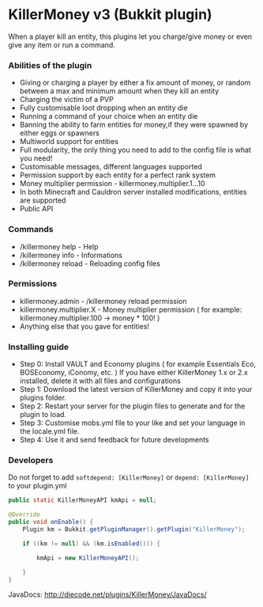 # KillerMoney v3 (Bukkit plugin)

When a player kill an entity, this plugins let you charge/give money or even give any item or run a command.

### Abilities of the plugin
- Giving or charging a player by either a fix amount of money, or random between a max and minimum amount when they kill an entity
- Charging the victim of a PVP
- Fully customisable loot dropping when an entity die
- Running a command of your choice when an entity die
- Banning the ability to farm entities for money,if they were spawned by either eggs or spawners 
- Multiworld support for entities
- Full modularity, the only thing you need to add to the config file is what you need!
- Customisable messages, different languages supported
- Permission support by each entity for a perfect rank system
- Money multiplier permission - killermoney.multiplier.1...10 
- In both Minecraft and Cauldron server installed modifications, entities are supported
- Public API 

### Commands
- /killermoney help - Help
- /killermoney info - Informations
- /killermoney reload - Reloading config files 

### Permissions
- killermoney.admin - /killermoney reload permission
- killermoney.multiplier.X - Money multiplier permission ( for example: killermoney.multiplier.100 -> money * 100! )
- Anything else that you gave for entities! 

### Installing guide
- Step 0: Install VAULT and Economy plugins ( for example Essentials Eco, BOSEconomy, iConomy, etc. ) If you have either KillerMoney 1.x or 2.x installed, delete it with all files and configurations
- Step 1: Download the latest version of KillerMoney and copy it into your plugins folder.
- Step 2: Restart your server for the plugin files to generate and for the plugin to load.
- Step 3: Customise mobs.yml file to your like and set your language in the locale.yml file.
- Step 4: Use it and send feedback for future developments 

### Developers

Do not forget to add ```softdepend: [KillerMoney]``` or ```depend: [KillerMoney]``` to your plugin.yml

```java
public static KillerMoneyAPI kmApi = null;

@Override
public void onEnable() {
    Plugin km = Bukkit.getPluginManager().getPlugin("KillerMoney");

    if ((km != null) && (km.isEnabled())) {

        kmApi = new KillerMoneyAPI();

    }
}
```

JavaDocs: http://diecode.net/plugins/KillerMoney/JavaDocs/